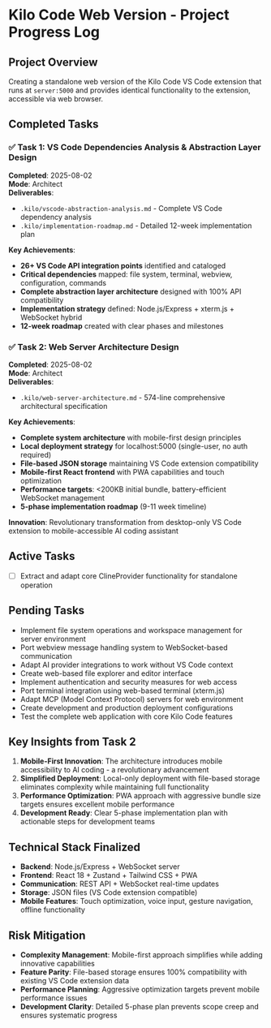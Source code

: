 # Kilo Code Web Version - Project Progress Log

## Project Overview
Creating a standalone web version of the Kilo Code VS Code extension that runs at `server:5000` and provides identical functionality to the extension, accessible via web browser.

## Completed Tasks

### ✅ Task 1: VS Code Dependencies Analysis & Abstraction Layer Design
**Completed**: 2025-08-02  
**Mode**: Architect  
**Deliverables**:
- `.kilo/vscode-abstraction-analysis.md` - Complete VS Code dependency analysis
- `.kilo/implementation-roadmap.md` - Detailed 12-week implementation plan

**Key Achievements**:
- **26+ VS Code API integration points** identified and cataloged
- **Critical dependencies** mapped: file system, terminal, webview, configuration, commands
- **Complete abstraction layer architecture** designed with 100% API compatibility
- **Implementation strategy** defined: Node.js/Express + xterm.js + WebSocket hybrid
- **12-week roadmap** created with clear phases and milestones

### ✅ Task 2: Web Server Architecture Design
**Completed**: 2025-08-02  
**Mode**: Architect  
**Deliverables**:
- `.kilo/web-server-architecture.md` - 574-line comprehensive architectural specification

**Key Achievements**:
- **Complete system architecture** with mobile-first design principles
- **Local deployment strategy** for localhost:5000 (single-user, no auth required)
- **File-based JSON storage** maintaining VS Code extension compatibility
- **Mobile-first React frontend** with PWA capabilities and touch optimization
- **Performance targets**: <200KB initial bundle, battery-efficient WebSocket management
- **5-phase implementation roadmap** (9-11 week timeline)

**Innovation**: Revolutionary transformation from desktop-only VS Code extension to mobile-accessible AI coding assistant

## Active Tasks
- [ ] Extract and adapt core ClineProvider functionality for standalone operation

## Pending Tasks
- Implement file system operations and workspace management for server environment
- Port webview message handling system to WebSocket-based communication
- Adapt AI provider integrations to work without VS Code context
- Create web-based file explorer and editor interface
- Implement authentication and security measures for web access
- Port terminal integration using web-based terminal (xterm.js)
- Adapt MCP (Model Context Protocol) servers for web environment
- Create development and production deployment configurations
- Test the complete web application with core Kilo Code features

## Key Insights from Task 2
1. **Mobile-First Innovation**: The architecture introduces mobile accessibility to AI coding - a revolutionary advancement
2. **Simplified Deployment**: Local-only deployment with file-based storage eliminates complexity while maintaining full functionality
3. **Performance Optimization**: PWA approach with aggressive bundle size targets ensures excellent mobile performance
4. **Development Ready**: Clear 5-phase implementation plan with actionable steps for development teams

## Technical Stack Finalized
- **Backend**: Node.js/Express + WebSocket server
- **Frontend**: React 18 + Zustand + Tailwind CSS + PWA
- **Communication**: REST API + WebSocket real-time updates
- **Storage**: JSON files (VS Code extension compatible)
- **Mobile Features**: Touch optimization, voice input, gesture navigation, offline functionality

## Risk Mitigation
- **Complexity Management**: Mobile-first approach simplifies while adding innovative capabilities
- **Feature Parity**: File-based storage ensures 100% compatibility with existing VS Code extension data
- **Performance Planning**: Aggressive optimization targets prevent mobile performance issues
- **Development Clarity**: Detailed 5-phase plan prevents scope creep and ensures systematic progress